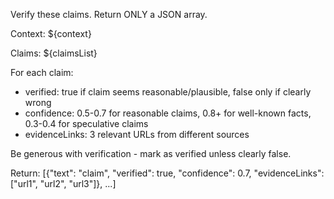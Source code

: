 Verify these claims. Return ONLY a JSON array.

Context: ${context}

Claims:
${claimsList}

For each claim:
- verified: true if claim seems reasonable/plausible, false only if clearly wrong
- confidence: 0.5-0.7 for reasonable claims, 0.8+ for well-known facts, 0.3-0.4 for speculative claims
- evidenceLinks: 3 relevant URLs from different sources

Be generous with verification - mark as verified unless clearly false.

Return: [{"text": "claim", "verified": true, "confidence": 0.7, "evidenceLinks": ["url1", "url2", "url3"]}, ...]
